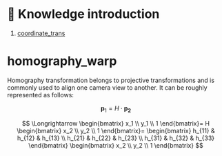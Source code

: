 
# :book: Knowledge introduction
1. [coordinate_trans](Preliminaries/Coordinate_transformation.md)

# homography_warp  

Homography transformation belongs to projective transformations and is commonly used to align one camera view to another. It can be roughly represented as follows:  


$$
\mathbf {p}_1 = H\cdot \mathbf{p_2}
$$

$$
\Longrightarrow 
\begin{bmatrix}
x_1 \\
y_1 \\
1
\end{bmatrix}=
H
\begin{bmatrix}
x_2 \\
y_2 \\
1
\end{bmatrix}=
\begin{bmatrix}
h_{11} & h_{12} & h_{13} \\
h_{21} & h_{22} & h_{23} \\
h_{31} & h_{32} & h_{33}
\end{bmatrix}
\begin{bmatrix}
x_2 \\
y_2 \\
1
\end{bmatrix}
$$

